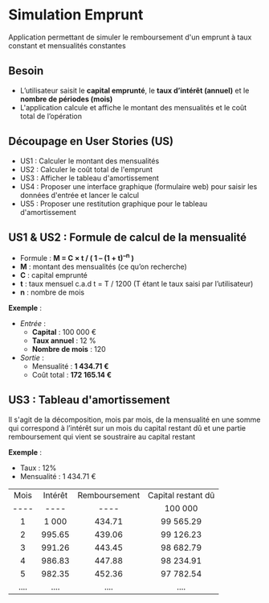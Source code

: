 # Simulation Emprunt
Application permettant de simuler le remboursement d'un emprunt à taux constant et mensualités constantes

## Besoin
 * L’utilisateur saisit le **capital emprunté**, le **taux d’intérêt (annuel)** et le **nombre de périodes (mois)**
 * L'application calcule et affiche le montant des mensualités et le coût total de l’opération

## Découpage en User Stories (US)
 * US1 : Calculer le montant des mensualités
 * US2 : Calculer le coût total de l'emprunt
 * US3 : Afficher le tableau d'amortissement
 * US4 : Proposer une interface graphique (formulaire web) pour saisir les données d'entrée et lancer le calcul
 * US5 : Proposer une restitution graphique pour le tableau d'amortissement

## US1 & US2 : Formule de calcul de la mensualité
 * Formule : **M = C × t / ( 1 – (1 + t)<sup>–n</sup> )**
 * **M** : montant des mensualités (ce qu’on recherche)
 * **C** : capital emprunté
 * **t** : taux mensuel c.a.d t = T / 1200 (T étant le taux saisi par l’utilisateur)
 * **n** : nombre de mois

__Exemple__ :
 * _Entrée_ :
    * __Capital__ : 100 000 €
    * __Taux annuel__ : 12 %
    * __Nombre de mois__ : 120
 * _Sortie_ :
    * Mensualité : __1 434.71 €__
    * Coût total : __172 165.14 €__

## US3 : Tableau d'amortissement
Il s'agit de la décomposition, mois par mois, de la mensualité en une somme qui correspond à l’intérêt sur un mois du capital restant dû et une partie remboursement qui vient se soustraire au capital restant

__Exemple__ :
 * Taux : 12%
 * Mensualité : 1 434.71 €
<html> 
<div>
<table>
 <tr align="center">
  <td>Mois</td>
  <td>Intérêt</td>
  <td>Remboursement</td>
  <td>Capital restant dû</td>
 </tr>
 <tr align="center">
  <td>----</td>
  <td>----</td>
  <td>----</td>
  <td>100 000</td>
 </tr>
 <tr align="center">
  <td>1</td>
  <td>1 000</td>
  <td>434.71</td>
  <td>99 565.29</td>
 </tr>
 <tr align="center">
   <td>2</td>
   <td>995.65</td>
   <td>439.06</td>
   <td>99 126.23</td>
 </tr>
 <tr align="center">
   <td>3</td>
   <td>991.26</td>
   <td>443.45</td>
   <td>98 682.79</td>
 </tr>
 <tr align="center">
   <td>4</td>
   <td>986.83</td>
   <td>447.88</td>
   <td>98 234.91</td>
 </tr>
 <tr align="center">
   <td>5</td>
   <td>982.35</td>
   <td>452.36</td>
   <td>97 782.54</td>
 </tr>
  <tr align="center">
    <td>....</td>
    <td>....</td>
    <td>....</td>
    <td>....</td>
  </tr> 
</table>
</div>
</html>


  